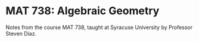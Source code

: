 MAT 738: Algebraic Geometry
====

Notes from the course MAT 738, taught at Syracuse University by Professor Steven Diaz.

